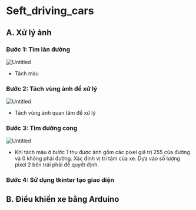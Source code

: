 # Seft_driving_cars

## A. Xử lý ảnh

### Bước 1: Tìm làn đường

![Untitled](https://user-images.githubusercontent.com/77164495/155729183-2cd62654-b273-41e2-8693-5d81921d785e.png)

- Tách màu

### Bước 2: Tách vùng ảnh để xử lý
![Untitled](https://user-images.githubusercontent.com/77164495/155729400-619266ee-44d6-4ab4-821a-26b5f78071b8.png)

- Tách vùng ảnh quan tâm để xử lý

### Bước 3: Tìm đường cong
![Untitled](https://user-images.githubusercontent.com/77164495/155728989-72ca2184-7d05-434c-b119-8272daaf75c8.png)
- Khi tách màu ở bước 1 thu được ảnh gồm các pixel giá trị 255 của đường và 0 không phải đường. Xác định vị trí tâm của xe. Dựa vào số lượng pixel 2 bên trái phải để quyết định.

### Bước 4: Sử dụng tkinter tạo giao diện

## B. Điều khiển xe bằng Arduino
